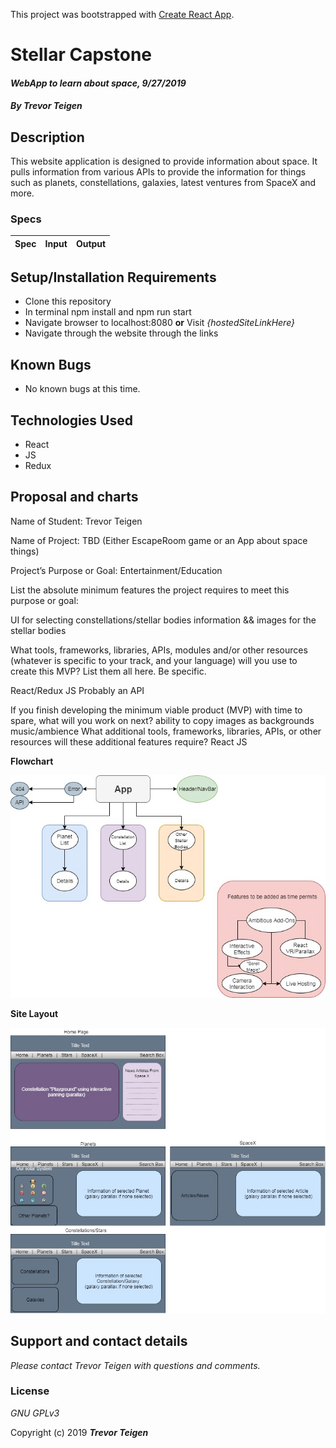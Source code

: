 This project was bootstrapped with [Create React App](https://github.com/facebook/create-react-app).

# Stellar Capstone

#### _WebApp to learn about space, 9/27/2019_

#### _By **Trevor Teigen**_

## Description

This website application is designed to provide information about space. It pulls information from various APIs to provide the information for things such as planets, constellations, galaxies, latest ventures from SpaceX and more.

### Specs
| Spec | Input | Output |
| :-------------     | :------------- | :------------- |




## Setup/Installation Requirements

* Clone this repository
* In terminal npm install and npm run start
* Navigate browser to localhost:8080 **or** Visit *_{hostedSiteLinkHere}_*
* Navigate through the website through the links

## Known Bugs
* No known bugs at this time.

## Technologies Used
* React
* JS
* Redux


## Proposal and charts

Name of Student: Trevor Teigen

Name of Project: TBD (Either EscapeRoom game or an App about space things)

Project’s Purpose or Goal: Entertainment/Education

List the absolute minimum features the project requires to meet this purpose or goal:

UI for selecting constellations/stellar bodies
information && images for the stellar bodies

What tools, frameworks, libraries, APIs, modules and/or other resources (whatever is specific to your track, and your language) will you use to create this MVP? List them all here. Be specific.

React/Redux
JS
Probably an API

If you finish developing the minimum viable product (MVP) with time to spare, what will you work on next?
ability to copy images as backgrounds
music/ambience
What additional tools, frameworks, libraries, APIs, or other resources will these additional features require?
React
JS

**Flowchart**

![Project Flowchart](src\StellarCapstone.jpg)


**Site Layout**

![Site Layout Design](src\MainLayout.jpg)



## Support and contact details

_Please contact Trevor Teigen with questions and comments._

### License

*GNU GPLv3*

Copyright (c) 2019 **_Trevor Teigen_**